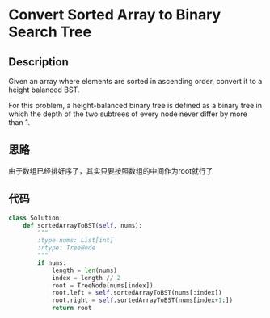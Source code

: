 # Convert Sorted Array to Binary Search Tree

## Description

Given an array where elements are sorted in ascending order, convert it to a height balanced BST.

For this problem, a height-balanced binary tree is defined as a binary tree in which the depth of the two subtrees of every node never differ by more than 1.

## 思路

由于数组已经排好序了，其实只要按照数组的中间作为root就行了

## 代码

``` python
class Solution:
    def sortedArrayToBST(self, nums):
        """
        :type nums: List[int]
        :rtype: TreeNode
        """
        if nums:
            length = len(nums)
            index = length // 2
            root = TreeNode(nums[index])
            root.left = self.sortedArrayToBST(nums[:index])
            root.right = self.sortedArrayToBST(nums[index+1:])
            return root
```
